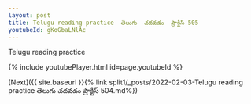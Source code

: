 ```yaml
---
layout: post
title: Telugu reading practice  తెలుగు  చదవడం  ప్రాక్టీస్ 505
youtubeId: gKoGbaLNlAc
---
```

 
 
Telugu reading practice
 
 
 
 
 


{% include youtubePlayer.html id=page.youtubeId %}
 
[Next]({{ site.baseurl }}{% link  split1/_posts/2022-02-03-Telugu reading practice  తెలుగు  చదవడం  ప్రాక్టీస్ 504.md%})
 

